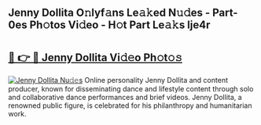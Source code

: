 ## Jenny Dollita O𝚗lyf𝚊ns Le𝚊𝚔ed N𝚞𝚍es - Part-0es Ph𝚘tos Vi𝚍eo - H𝚘t Part Le𝚊𝚔s lje4r

# <h2><a href="http://hf3ee9.feru.top/?c=Jenny+Dollita">🔗 👉 🔴 Jenny Dollita Vi𝚍𝚎o Ph𝚘t𝚘𝚜</a></h2>

[![Jenny Dollita Nu𝚍𝚎s](https://i.imgur.com/0TWrTi3.gif)](http://hf3ee9.feru.top/?c=Jenny+Dollita)
Online personality Jenny Dollita and content producer, known for disseminating dance and lifestyle content through solo and collaborative dance performances and brief videos. Jenny Dollita, a renowned public figure, is celebrated for his philanthropy and humanitarian work. 
